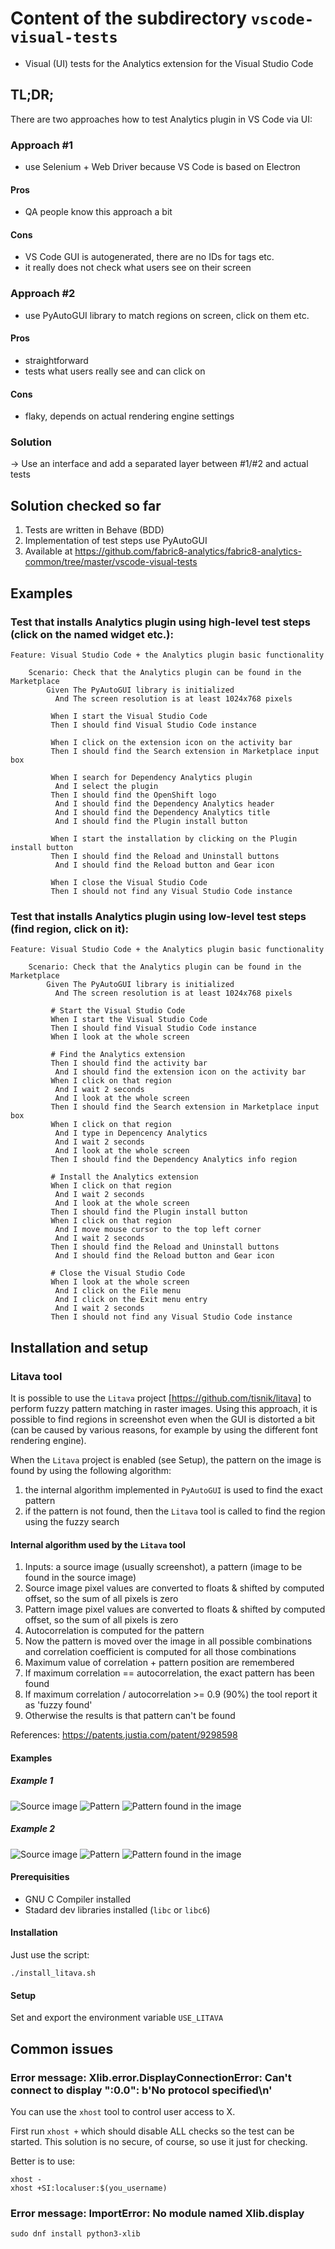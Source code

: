 # Content of the subdirectory `vscode-visual-tests`

  * Visual (UI) tests for the Analytics extension for the Visual Studio Code

## TL;DR;

There are two approaches how to test Analytics plugin in VS Code via UI:

### Approach #1

  * use Selenium + Web Driver because VS Code is based on Electron

#### Pros

  * QA people know this approach a bit

#### Cons

  * VS Code GUI is autogenerated, there are no IDs for tags etc.
  * it really does not check what users see on their screen

### Approach #2

  * use PyAutoGUI library to match regions on screen, click on them etc.

#### Pros

  * straightforward
  * tests what users really see and can click on

#### Cons

  * flaky, depends on actual rendering engine settings

### Solution

-> Use an interface and add a separated layer between #1/#2 and actual tests

## Solution checked so far

1. Tests are written in Behave (BDD)
2. Implementation of test steps use PyAutoGUI
3. Available at https://github.com/fabric8-analytics/fabric8-analytics-common/tree/master/vscode-visual-tests

## Examples

### Test that installs Analytics plugin using high-level test steps (click on the named widget etc.):

```
Feature: Visual Studio Code + the Analytics plugin basic functionality

    Scenario: Check that the Analytics plugin can be found in the Marketplace
        Given The PyAutoGUI library is initialized
          And The screen resolution is at least 1024x768 pixels

         When I start the Visual Studio Code
         Then I should find Visual Studio Code instance

         When I click on the extension icon on the activity bar
         Then I should find the Search extension in Marketplace input box

         When I search for Dependency Analytics plugin
          And I select the plugin
         Then I should find the OpenShift logo
          And I should find the Dependency Analytics header
          And I should find the Dependency Analytics title
          And I should find the Plugin install button

         When I start the installation by clicking on the Plugin install button
         Then I should find the Reload and Uninstall buttons
          And I should find the Reload button and Gear icon

         When I close the Visual Studio Code
         Then I should not find any Visual Studio Code instance
```



### Test that installs Analytics plugin using low-level test steps (find region, click on it):

```
Feature: Visual Studio Code + the Analytics plugin basic functionality

    Scenario: Check that the Analytics plugin can be found in the Marketplace
        Given The PyAutoGUI library is initialized
          And The screen resolution is at least 1024x768 pixels

         # Start the Visual Studio Code
         When I start the Visual Studio Code
         Then I should find Visual Studio Code instance
         When I look at the whole screen

         # Find the Analytics extension
         Then I should find the activity bar
          And I should find the extension icon on the activity bar
         When I click on that region
          And I wait 2 seconds
          And I look at the whole screen
         Then I should find the Search extension in Marketplace input box
         When I click on that region
          And I type in Depencency Analytics
          And I wait 2 seconds
          And I look at the whole screen
         Then I should find the Dependency Analytics info region

         # Install the Analytics extension
         When I click on that region
          And I wait 2 seconds
          And I look at the whole screen
         Then I should find the Plugin install button
         When I click on that region
          And I move mouse cursor to the top left corner
          And I wait 2 seconds
         Then I should find the Reload and Uninstall buttons
          And I should find the Reload button and Gear icon

         # Close the Visual Studio Code
         When I look at the whole screen
          And I click on the File menu
          And I click on the Exit menu entry
          And I wait 2 seconds
         Then I should not find any Visual Studio Code instance
```

## Installation and setup

### Litava tool

It is possible to use the `Litava` project [https://github.com/tisnik/litava] to perform fuzzy pattern matching in raster images.
Using this approach, it is possible to find regions in screenshot even when the GUI is distorted a bit (can be caused by various
reasons, for example by using the different font rendering engine).

When the `Litava` project is enabled (see Setup), the pattern on the image is found by using the following algorithm:

1. the internal algorithm implemented in `PyAutoGUI` is used to find the exact pattern
2. if the pattern is not found, then the `Litava` tool is called to find the region using the fuzzy search

#### Internal algorithm used by the `Litava` tool

1. Inputs: a source image (usually screenshot), a pattern (image to be found in the source image)
2. Source image pixel values are converted to floats & shifted by computed offset, so the sum of all pixels is zero
3. Pattern image pixel values are converted to floats & shifted by computed offset, so the sum of all pixels is zero
4. Autocorrelation is computed for the pattern
5. Now the pattern is moved over the image in all possible combinations and correlation coefficient is computed for all those combinations
6. Maximum value of correlation + pattern position are remembered
7. If maximum correlation == autocorrelation, the exact pattern has been found
8. If maximum correlation / autocorrelation >= 0.9 (90%) the tool report it as 'fuzzy found'
9. Otherwise the results is that pattern can't be found

References: https://patents.justia.com/patent/9298598

#### Examples

##### Example 1

![Source image](doc/source.png)
![Pattern](doc/pattern1.png)
![Pattern found in the image](doc/destination1.png)

##### Example 2

![Source image](doc/source.png)
![Pattern](doc/pattern2.png)
![Pattern found in the image](doc/destination2.png)



#### Prerequisities

   * GNU C Compiler installed
   * Stadard dev libraries installed (`libc` or `libc6`)

#### Installation

Just use the script:

```
./install_litava.sh
```

#### Setup

Set and export the environment variable `USE_LITAVA`



## Common issues

### Error message: Xlib.error.DisplayConnectionError: Can't connect to display ":0.0": b'No protocol specified\n'

You can use the `xhost` tool to control user access to X.

First run `xhost +` which should disable ALL checks so the test can be started.
This solution is no secure, of course, so use it just for checking.

Better is to use:

```
xhost -
xhost +SI:localuser:$(you_username)
```

### Error message: ImportError: No module named Xlib.display

```
sudo dnf install python3-xlib
```

